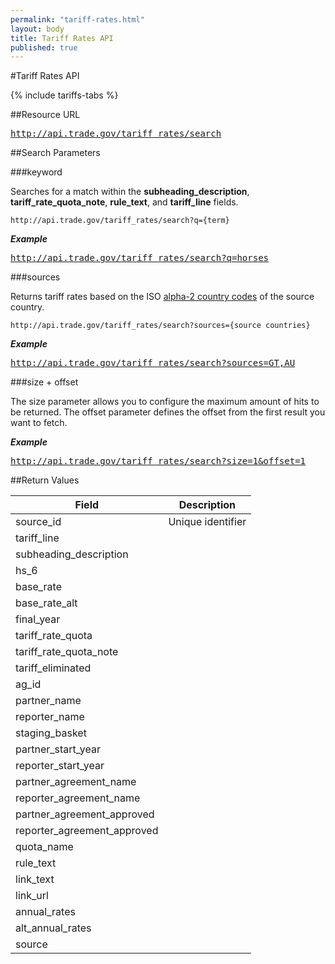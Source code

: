```yaml
---
permalink: "tariff-rates.html"
layout: body
title: Tariff Rates API
published: true
---
```


#Tariff Rates API

{% include tariffs-tabs %}

##Resource URL

<div><a href="http://api.trade.gov/tariff_rates/search"><pre>http://api.trade.gov/tariff_rates/search</pre></a></div>


##Search Parameters

###keyword

Searches for a match within the **subheading_description**, **tariff_rate_quota_note**, **rule_text**, and **tariff_line** fields.

    http://api.trade.gov/tariff_rates/search?q={term}

**_Example_**

<div><a href="http://api.trade.gov/tariff_rates/search?q=horses"><pre>http://api.trade.gov/tariff_rates/search?q=horses</pre></a></div>


###sources

Returns tariff rates based on the ISO [alpha-2 country codes](http://www.iso.org/iso/home/standards/country_codes/country_names_and_code_elements.htm) of the source country.

	http://api.trade.gov/tariff_rates/search?sources={source countries}

**_Example_**

<div><a href="http://api.trade.gov/tariff_rates/search?sources=GT,AU"><pre>http://api.trade.gov/tariff_rates/search?sources=GT,AU</pre></a></div>

###size + offset

The size parameter allows you to configure the maximum amount of hits to be returned. The offset parameter defines the offset from the first result you want to fetch.

**_Example_**

<div><a href="http://api.trade.gov/tariff_rates/search?size=1&offset=1"><pre>http://api.trade.gov/tariff_rates/search?size=1&offset=1</pre></a></div>



##Return Values

| Field                        | Description                             |
| ------------------           | --------------------------------------- |
| source_id                    | Unique identifier            |
| tariff_line         	       |  |
| subheading_description       |   |
| hs_6                         |  |
| base_rate                    |  |
| base_rate_alt                |         |
| final_year                   |       |
| tariff_rate_quota            |       |
| tariff_rate_quota_note       |       |
| tariff_eliminated            |       |
| ag_id                        |       |
| partner_name                 |       |
| reporter_name                |       |
| staging_basket               |       |
| partner_start_year           |       |
| reporter_start_year          |       |
| partner_agreement_name       |       |
| reporter_agreement_name      |       |
| partner_agreement_approved   |       |
| reporter_agreement_approved  |       |
| quota_name                   |       |
| rule_text                    |       |
| link_text                    |       |
| link_url                     |       |
| annual_rates                 |      |
| alt_annual_rates             |       |
| source                       |       |